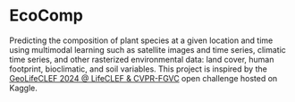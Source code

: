 # EcoComp
Predicting the composition of plant species at a given location and time using multimodal learning such as satellite images and time series, climatic time series, and other rasterized environmental data: land cover, human footprint, bioclimatic, and soil variables. This project is inspired by the [GeoLifeCLEF 2024 @ LifeCLEF & CVPR-FGVC](https://www.kaggle.com/competitions/geolifeclef-2024) open challenge hosted on Kaggle.
